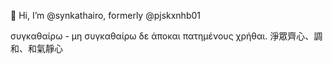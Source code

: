 👋 Hi, I’m @synkathairo, formerly @pjskxnhb01
<!--- 👀 I’m interested in ... 
- 🌱 I’m currently learning ...
- 💞️ I’m looking to collaborate on ...
- 📫 How to reach me ...-->

<!---
pjskxnhb01/pjskxnhb01 is a ✨ special ✨ repository because its `README.md` (this file) appears on your GitHub profile.
You can click the Preview link to take a look at your changes.-->
συγκαθαίρω - μη συγκαθαίρω δε άποκαι πατημένους χρήθαι. 淨眾齊心、調和、和氣靜心
